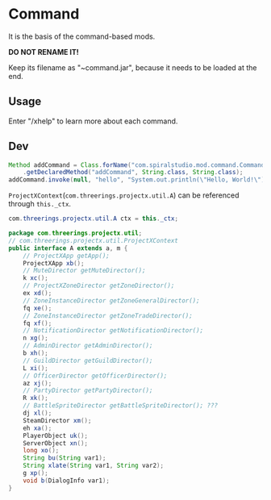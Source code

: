 # Command

It is the basis of the command-based mods.

**DO NOT RENAME IT!**

Keep its filename as "~command.jar", because it needs to be loaded at the end.

## Usage

Enter "/xhelp" to learn more about each command.

## Dev

```java
Method addCommand = Class.forName("com.spiralstudio.mod.command.Command")
    .getDeclaredMethod("addCommand", String.class, String.class);
addCommand.invoke(null, "hello", "System.out.println(\"Hello, World!\");");
```

`ProjectXContext`(`com.threerings.projectx.util.A`) can be referenced through `this._ctx`.

```java
com.threerings.projectx.util.A ctx = this._ctx;
```

```java
package com.threerings.projectx.util;
// com.threerings.projectx.util.ProjectXContext
public interface A extends a, m {
    // ProjectXApp getApp();
    ProjectXApp xb(); 
    // MuteDirector getMuteDirector();
    k xc(); 
    // ProjectXZoneDirector getZoneDirector();
    ex xd();
    // ZoneInstanceDirector getZoneGeneralDirector();
    fq xe();
    // ZoneInstanceDirector getZoneTradeDirector();
    fq xf();
    // NotificationDirector getNotificationDirector();
    n xg();
    // AdminDirector getAdminDirector();
    b xh();
    // GuildDirector getGuildDirector();
    L xi();
    // OfficerDirector getOfficerDirector();
    az xj();
    // PartyDirector getPartyDirector();
    R xk();
    // BattleSpriteDirector getBattleSpriteDirector(); ???
    dj xl();
    SteamDirector xm();
    eh xa();
    PlayerObject uk();
    ServerObject xn();
    long xo();
    String bu(String var1);
    String xlate(String var1, String var2);
    g xp();
    void b(DialogInfo var1);
}
```